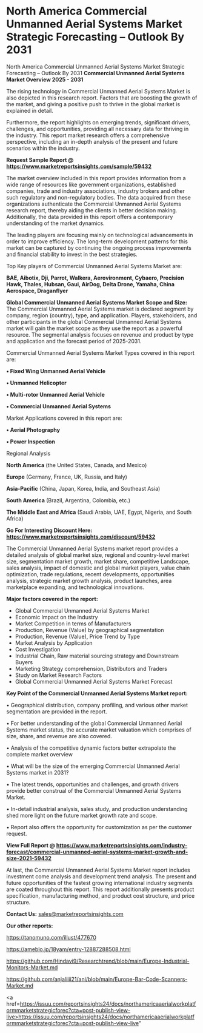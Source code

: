 # North America Commercial Unmanned Aerial Systems Market Strategic Forecasting – Outlook By 2031
North America Commercial Unmanned Aerial Systems Market Strategic Forecasting – Outlook By 2031
<Strong> Commercial Unmanned Aerial Systems Market Overview 2025 - 2031</strong>

The rising technology in Commercial Unmanned Aerial Systems Market is also depicted in this research report. Factors that are boosting the growth of the market, and giving a positive push to thrive in the global market is explained in detail.

Furthermore, the report highlights on emerging trends, significant drivers, challenges, and opportunities, providing all necessary data for thriving in the industry. This report market research offers a comprehensive perspective, including an in-depth analysis of the present and future scenarios within the industry.

<strong>Request Sample Report @ <a href=https://www.marketreportsinsights.com/sample/59432>https://www.marketreportsinsights.com/sample/59432</a></strong>

The market overview included in this report provides information from a wide range of resources like government organizations, established companies, trade and industry associations, industry brokers and other such regulatory and non-regulatory bodies. The data acquired from these organizations authenticate the Commercial Unmanned Aerial Systems research report, thereby aiding the clients in better decision making. Additionally, the data provided in this report offers a contemporary understanding of the market dynamics.

The leading players are focusing mainly on technological advancements in order to improve efficiency. The long-term development patterns for this market can be captured by continuing the ongoing process improvements and financial stability to invest in the best strategies.

Top Key players of Commercial Unmanned Aerial Systems Market are:

<strong>BAE, Aibotix, Dji, Parrot, Walkera, Aerovironment, Cybaero, Precision Hawk, Thales, Hubsan, Gaui, AirDog, Delta Drone, Yamaha, China Aerospace, Draganflyer</strong>

<strong><b>Global Commercial Unmanned Aerial Systems Market Scope and Size:</b></strong>
The Commercial Unmanned Aerial Systems market is declared segment by company, region (country), type, and application. Players, stakeholders, and other participants in the global Commercial Unmanned Aerial Systems market will gain the market scope as they use the report as a powerful resource. The segmental analysis focuses on revenue and product by type and application and the forecast period of 2025-2031.

Commercial Unmanned Aerial Systems Market Types covered in this report are:

<strong>• Fixed Wing Unmanned Aerial Vehicle

• Unmanned Helicopter

• Multi-rotor Unmanned Aerial Vehicle

• Commercial Unmanned Aerial Systems</strong>

Market Applications covered in this report are:

<strong>• Aerial Photography

• Power Inspection</strong> 

Regional Analysis

<strong>North America</strong> (the United States, Canada, and Mexico)

<strong>Europe</strong> (Germany, France, UK, Russia, and Italy)

<strong>Asia-Pacific</strong> (China, Japan, Korea, India, and Southeast Asia)

<strong>South America</strong> (Brazil, Argentina, Colombia, etc.)

<strong>The Middle East and Africa</strong> (Saudi Arabia, UAE, Egypt, Nigeria, and South Africa)

<strong>Go For Interesting Discount Here: <a href=https://www.marketreportsinsights.com/discount/59432>https://www.marketreportsinsights.com/discount/59432</a></strong>

The Commercial Unmanned Aerial Systems market report provides a detailed analysis of global market size, regional and country-level market size, segmentation market growth, market share, competitive Landscape, sales analysis, impact of domestic and global market players, value chain optimization, trade regulations, recent developments, opportunities analysis, strategic market growth analysis, product launches, area marketplace expanding, and technological innovations.

<strong><b>Major factors covered in the report:</b></strong>
<ul>
  <li>Global Commercial Unmanned Aerial Systems Market </li>
  <li>Economic Impact on the Industry</li>
  <li>Market Competition in terms of Manufacturers</li>
  <li>Production, Revenue (Value) by geographical segmentation</li>
  <li>Production, Revenue (Value), Price Trend by Type</li>
  <li>Market Analysis by Application</li>
  <li>Cost Investigation</li>
  <li>Industrial Chain, Raw material sourcing strategy and Downstream Buyers</li>
  <li>Marketing Strategy comprehension, Distributors and Traders</li>
  <li>Study on Market Research Factors</li>
  <li>Global Commercial Unmanned Aerial Systems Market Forecast</li>
</ul>

<strong><b>Key Point of the Commercial Unmanned Aerial Systems Market report:</b></strong>

• Geographical distribution, company profiling, and various other market segmentation are provided in the report.

• For better understanding of the global Commercial Unmanned Aerial Systems market status, the accurate market valuation which comprises of size, share, and revenue are also covered.

• Analysis of the competitive dynamic factors better extrapolate the complete market overview

• What will be the size of the emerging Commercial Unmanned Aerial Systems market in 2031?

• The latest trends, opportunities and challenges, and growth drivers provide better construal of the Commercial Unmanned Aerial Systems Market.

• In-detail industrial analysis, sales study, and production understanding shed more light on the future market growth rate and scope.

• Report also offers the opportunity for customization as per the customer request.

<strong><b>View Full Report @ <a href=https://www.marketreportsinsights.com/industry-forecast/commercial-unmanned-aerial-systems-market-growth-and-size-2021-59432>https://www.marketreportsinsights.com/industry-forecast/commercial-unmanned-aerial-systems-market-growth-and-size-2021-59432</a></b></strong>


At last, the Commercial Unmanned Aerial Systems Market report includes investment come analysis and development trend analysis. The present and future opportunities of the fastest growing international industry segments are coated throughout this report. This report additionally presents product specification, manufacturing method, and product cost structure, and price structure.

<strong>Contact Us:</strong>
sales@marketreportsinsights.com

<strong>Our other reports:</strong>

<a href=https://tanomuno.com/illust/477670>https://tanomuno.com/illust/477670</a>

<a href=https://ameblo.jp/18yam/entry-12887288508.html>https://ameblo.jp/18yam/entry-12887288508.html</a>

<a href=https://github.com/Hindavi9/Researchtrend/blob/main/Europe-Industrial-Monitors-Market.md>https://github.com/Hindavi9/Researchtrend/blob/main/Europe-Industrial-Monitors-Market.md</a>

<a href=https://github.com/anjaliiii21/ani/blob/main/Europe-Bar-Code-Scanners-Market.md>https://github.com/anjaliiii21/ani/blob/main/Europe-Bar-Code-Scanners-Market.md</a>

<a href=https://issuu.com/reportsinsights24/docs/northamericaaerialworkplatformmarketstrategicforec?cta=post-publish-view-live>https://issuu.com/reportsinsights24/docs/northamericaaerialworkplatformmarketstrategicforec?cta=post-publish-view-live</a>"
